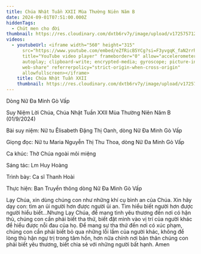 ```yaml
---
title: Chúa Nhật Tuần XXII Mùa Thường Niên Năm B
date: 2024-09-01T07:51:00.000Z
hiddenTags:
  - Chút men cho đời
thumbnail: https://res.cloudinary.com/dxtb6rv7y/image/upload/v1725757129/1_kaarbo.jpg
videos:
  - youtubeUrl: <iframe width="560" height="315"
      src="https://www.youtube.com/embed/eZfRicB5YCg?si=F3yvgqK_faN2rrha"
      title="YouTube video player" frameborder="0" allow="accelerometer;
      autoplay; clipboard-write; encrypted-media; gyroscope; picture-in-picture;
      web-share" referrerpolicy="strict-origin-when-cross-origin"
      allowfullscreen></iframe>
    title: Chúa Nhật Tuần XXII
    thumbnail: https://res.cloudinary.com/dxtb6rv7y/image/upload/v1725757129/1_kaarbo.jpg
---
```

Dòng Nữ Đa Minh Gò Vấp  

Suy Niệm Lời Chúa, Chúa Nhật Tuần XXII Mùa Thường Niên Năm B (01/9/2024)

Bài suy niệm: Nữ tu Êlisabeth Đặng Thị Oanh, dòng Nữ Đa Minh Gò Vấp

Giọng đọc: Nữ tu Maria Nguyễn Thị Thu Thoa, dòng Nữ Đa Minh Gò Vấp

Ca khúc: Thờ Chúa ngoài môi miệng

Sáng tác: Lm Huy Hoàng

Trình bày: Ca sĩ Thanh Hoài

Thực hiện: Ban Truyền thông dòng Nữ Đa Minh Gò Vấp



Lạy Chúa, xin dùng chúng con như những khí cụ bình an của Chúa. Xin hãy dạy con: tìm an ủi người hơn được người ủi an. Tìm hiểu biết người hơn được người hiểu biết…Nhưng Lạy Chúa, để mang tình yêu thương đến nơi có hận thù, chúng con cần phải biết tha thứ, biết đặt mình vào vị trí của người khác để hiểu được nỗi đau của họ. Để mang sự tha thứ đến nơi có xúc phạm, chúng con cần phải biết bỏ qua những lỗi lầm của người khác, không để lòng thù hận ngự trị trong tâm hồn, hơn nữa chính nơi bản thân chúng con phải biết yêu thương, biết chia sẻ với những người bất hạnh. Amen
